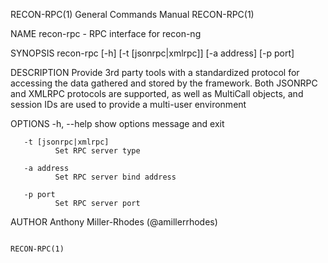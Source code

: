 RECON-RPC(1)                           General Commands Manual                           RECON-RPC(1)

NAME
       recon-rpc - RPC interface for recon-ng

SYNOPSIS
       recon-rpc [-h] [-t [jsonrpc|xmlrpc]] [-a address] [-p port]

DESCRIPTION
       Provide  3rd  party  tools  with  a  standardized protocol for accessing the data gathered and
       stored by the framework. Both JSONRPC and XMLRPC protocols are supported, as well as MultiCall
       objects, and session IDs are used to provide a multi-user environment

OPTIONS
       -h, --help
              show options message and exit

       -t [jsonrpc|xmlrpc]
              Set RPC server type

       -a address
              Set RPC server bind address

       -p port
              Set RPC server port

AUTHOR
       Anthony Miller-Rhodes (@amillerrhodes)

                                                                                         RECON-RPC(1)
